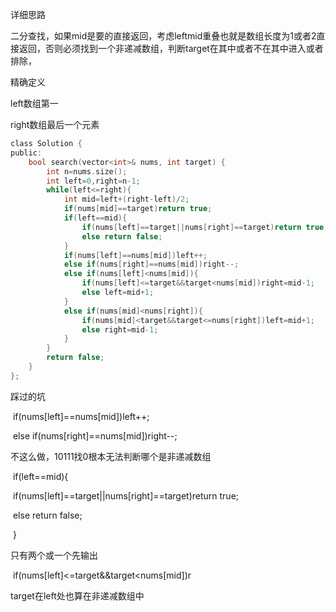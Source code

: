 详细思路

二分查找，如果mid是要的直接返回，考虑leftmid重叠也就是数组长度为1或者2直接返回，否则必须找到一个非递减数组，判断target在其中或者不在其中进入或者排除，

精确定义

left数组第一

right数组最后一个元素

```c
class Solution {
public:
    bool search(vector<int>& nums, int target) {
        int n=nums.size();
        int left=0,right=n-1;
        while(left<=right){
            int mid=left+(right-left)/2;
            if(nums[mid]==target)return true;
            if(left==mid){
                if(nums[left]==target||nums[right]==target)return true;
                else return false;
            }
            if(nums[left]==nums[mid])left++;
            else if(nums[right]==nums[mid])right--;
            else if(nums[left]<nums[mid]){
                if(nums[left]<=target&&target<nums[mid])right=mid-1;
                else left=mid+1;
            }
            else if(nums[mid]<nums[right]){
                if(nums[mid]<target&&target<=nums[right])left=mid+1;
                else right=mid-1;
            }
        }
        return false;
    }
};

```


踩过的坑

​      if(nums[left]==nums[mid])left++;

​      else if(nums[right]==nums[mid])right--;

不这么做，10111找0根本无法判断哪个是非递减数组

​      if(left==mid){

​        if(nums[left]==target||nums[right]==target)return true;

​        else return false;

​      }

只有两个或一个先输出

​       if(nums[left]<=target&&target<nums[mid])r

target在left处也算在非递减数组中


